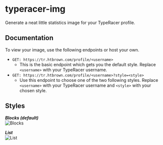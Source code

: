 # typeracer-img

Generate a neat little statistics image for your TypeRacer profile.

## Documentation
To view your image, use the following endpoints or host your own.

- ```GET: https://tr.htbrown.com/profile/<username>```
    - This is the basic endpoint which gets you the default style. Replace `<username>` with your TypeRacer username.
- ```GET: https://tr.htbrown.com/profile/<username>?style=<style>```
    - Use this endpoint to choose one of the two following styles. Replace `<username>` with your TypeRacer username and `<style>` with your chosen style.
    
## Styles
***Blocks (default)***  
![Blocks](https://tr.htbrown.com/profile/thehtbrown)

***List***  
![List](https://tr.htbrown.com/profile/thehtbrown?style=list)
